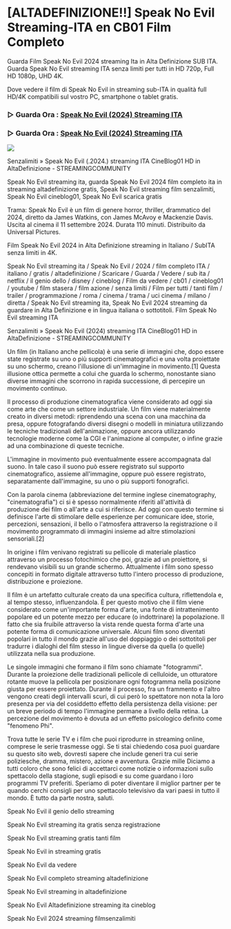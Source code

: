 # [ALTADEFINIZIONE!!] Speak No Evil Streaming-ITA en CB01 Film Completo

Guarda Film Speak No Evil 2024 streaming Ita in Alta Definizione SUB ITA. Guarda Speak No Evil streaming ITA senza limiti per tutti in HD 720p, Full HD 1080p, UHD 4K.

Dove vedere il film di Speak No Evil in streaming sub-ITA in qualità full HD/4K compatibili sul vostro PC, smartphone o tablet gratis.

### ▷ Guarda Ora : [Speak No Evil (2024) Streaming ITA](https://t.co/wpITW3EgHW)

### ▷ Guarda Ora : [Speak No Evil (2024) Streaming ITA](https://t.co/wpITW3EgHW)

<p dir="auto"><a href="https://t.co/wpITW3EgHW" title="PLAYHD" rel="nofollow"><img src="https://i.imgur.com/jhNGoEt.gif" style="max-width: 100%;"></a></p>

Senzalimiti » Speak No Evil (.2024.) streaming ITA CineBlog01 HD in AltaDefinizione - STREAMINGCOMMUNITY

Speak No Evil streaming ita, guarda Speak No Evil 2024 film completo ita in streaming altadefinizione gratis, Speak No Evil streaming film senzalimiti, Speak No Evil cineblog01, Speak No Evil scarica gratis

Trama: Speak No Evil è un film di genere horror, thriller, drammatico del 2024, diretto da James Watkins, con James McAvoy e Mackenzie Davis. Uscita al cinema il 11 settembre 2024. Durata 110 minuti. Distribuito da Universal Pictures.

Film Speak No Evil 2024 in Alta Definizione streaming in Italiano / SubITA senza limiti in 4K.

Speak No Evil streaming ita / Speak No Evil / 2024 / film completo ITA / italiano / gratis / altadefinizione / Scaricare / Guarda / Vedere / sub ita / netflix / il genio dello / disney / cineblog / Film da vedere / cb01 / cineblog01 / youtube / film stasera / film azione / senza limiti / Film per tutti / tanti film / trailer / programmazione / roma / cinema / trama / uci cinema / milano / diretta / Speak No Evil streaming ita, Speak No Evil 2024 streaming da guardare in Alta Definizione e in lingua italiana o sottotitoli. Film Speak No Evil streaming ITA

Senzalimiti » Speak No Evil (2024) streaming ITA CineBlog01 HD in AltaDefinizione - STREAMINGCOMMUNITY

Un film (in Italiano anche pellicola) è una serie di immagini che, dopo essere state registrate su uno o più supporti cinematografici e una volta proiettate su uno schermo, creano l'illusione di un'immagine in movimento.[1] Questa illusione ottica permette a colui che guarda lo schermo, nonostante siano diverse immagini che scorrono in rapida successione, di percepire un movimento continuo.

Il processo di produzione cinematografica viene considerato ad oggi sia come arte che come un settore industriale. Un film viene materialmente creato in diversi metodi: riprendendo una scena con una macchina da presa, oppure fotografando diversi disegni o modelli in miniatura utilizzando le tecniche tradizionali dell'animazione, oppure ancora utilizzando tecnologie moderne come la CGI e l'animazione al computer, o infine grazie ad una combinazione di queste tecniche.

L'immagine in movimento può eventualmente essere accompagnata dal suono. In tale caso il suono può essere registrato sul supporto cinematografico, assieme all'immagine, oppure può essere registrato, separatamente dall'immagine, su uno o più supporti fonografici.

Con la parola cinema (abbreviazione del termine inglese cinematography, "cinematografia") ci si è spesso normalmente riferiti all'attività di produzione dei film o all'arte a cui si riferisce. Ad oggi con questo termine si definisce l'arte di stimolare delle esperienze per comunicare idee, storie, percezioni, sensazioni, il bello o l'atmosfera attraverso la registrazione o il movimento programmato di immagini insieme ad altre stimolazioni sensoriali.[2]

In origine i film venivano registrati su pellicole di materiale plastico attraverso un processo fotochimico che poi, grazie ad un proiettore, si rendevano visibili su un grande schermo. Attualmente i film sono spesso concepiti in formato digitale attraverso tutto l'intero processo di produzione, distribuzione e proiezione.

Il film è un artefatto culturale creato da una specifica cultura, riflettendola e, al tempo stesso, influenzandola. È per questo motivo che il film viene considerato come un'importante forma d'arte, una fonte di intrattenimento popolare ed un potente mezzo per educare (o indottrinare) la popolazione. Il fatto che sia fruibile attraverso la vista rende questa forma d'arte una potente forma di comunicazione universale. Alcuni film sono diventati popolari in tutto il mondo grazie all'uso del doppiaggio o dei sottotitoli per tradurre i dialoghi del film stesso in lingue diverse da quella (o quelle) utilizzata nella sua produzione.

Le singole immagini che formano il film sono chiamate "fotogrammi". Durante la proiezione delle tradizionali pellicole di celluloide, un otturatore rotante muove la pellicola per posizionare ogni fotogramma nella posizione giusta per essere proiettato. Durante il processo, fra un frammento e l'altro vengono creati degli intervalli scuri, di cui però lo spettatore non nota la loro presenza per via del cosiddetto effetto della persistenza della visione: per un breve periodo di tempo l'immagine permane a livello della retina. La percezione del movimento è dovuta ad un effetto psicologico definito come "fenomeno Phi".

Trova tutte le serie TV e i film che puoi riprodurre in streaming online, comprese le serie trasmesse oggi. Se ti stai chiedendo cosa puoi guardare su questo sito web, dovresti sapere che include generi tra cui serie poliziesche, dramma, mistero, azione e avventura. Grazie mille Diciamo a tutti coloro che sono felici di accettarci come notizie o informazioni sullo spettacolo della stagione, sugli episodi e su come guardano i loro programmi TV preferiti. Speriamo di poter diventare il miglior partner per te quando cerchi consigli per uno spettacolo televisivo da vari paesi in tutto il mondo. È tutto da parte nostra, saluti. 

Speak No Evil il genio dello streaming

Speak No Evil streaming ita gratis senza registrazione

Speak No Evil streaming gratis tanti film

Speak No Evil in streaming gratis

Speak No Evil da vedere

Speak No Evil completo streaming altadefinizione

Speak No Evil streaming in altadefinizione

Speak No Evil Altadefinizione streaming ita cineblog

Speak No Evil 2024 streaming filmsenzalimiti
